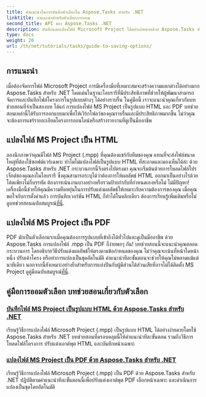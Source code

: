 ```yaml
---
title: คำแนะนำในการบันทึกตัวเลือกใน Aspose.Tasks สำหรับ .NET
linktitle: คำแนะนำสำหรับตัวเลือกการออม
second_title: API ของ Aspose.Tasks .NET
description: บันทึกและแปลงไฟล์ Microsoft Project ได้อย่างง่ายดายด้วย Aspose.Tasks สำหรับ .NET สำรวจบทช่วยสอนเกี่ยวกับการส่งออกเป็นรูปแบบ HTML และ PDF
type: docs
weight: 20
url: /th/net/tutorials/tasks/guide-to-saving-options/
---
```

## การแนะนำ

เมื่อต้องจัดการไฟล์ Microsoft Project การมีเครื่องมือที่เหมาะสมจะสร้างความแตกต่างได้อย่างมาก Aspose.Tasks สำหรับ .NET โดดเด่นในฐานะไลบรารีที่มีประสิทธิภาพที่ช่วยให้ผู้พัฒนาสามารถจัดการและบันทึกไฟล์โครงการในรูปแบบต่างๆ ได้อย่างราบรื่น ในคู่มือนี้ เราจะแนะนำคุณเกี่ยวกับบทช่วยสอนที่จำเป็นสองบท ได้แก่ การแปลงไฟล์ MS Project เป็นรูปแบบ HTML และ PDF บทช่วยสอนเหล่านี้ได้รับการออกแบบมาเพื่อให้เวิร์กโฟลว์ของคุณราบรื่นและมีประสิทธิภาพมากขึ้น ไม่ว่าคุณจะต้องการแชร์รายละเอียดโครงการออนไลน์หรือสร้างรายงานที่ดูเป็นมืออาชีพ

## แปลงไฟล์ MS Project เป็น HTML

ลองนึกภาพว่าคุณมีไฟล์ MS Project (.mpp) ที่คุณต้องแชร์กับทีมของคุณ แทนที่จะส่งไฟล์ขนาดใหญ่ที่ต้องใช้ซอฟต์แวร์เฉพาะ ทำไมไม่แปลงไฟล์เป็นรูปแบบ HTML ที่สะอาดและมองเห็นได้ล่ะ ด้วย Aspose.Tasks สำหรับ .NET กระบวนการนี้จึงตรงไปตรงมา คุณจะเริ่มต้นด้วยการโหลดไฟล์โปรเจ็กต์ของคุณลงในไลบรารี ซึ่งคุณสามารถระบุได้ว่าต้องการให้ผลลัพธ์ HTML ออกมาเป็นอย่างไรด้วยโค้ดเพียงไม่กี่บรรทัด ต้องการเน้นงานบางอย่างหรือรวมป้ายกำกับที่กำหนดเองหรือไม่ ไม่มีปัญหา! เครื่องมือนี้ช่วยให้คุณมีความยืดหยุ่นในการปรับแต่งผลลัพธ์ให้เหมาะกับความต้องการของคุณ เมื่อคุณพอใจกับการตั้งค่าแล้ว การบันทึกเวอร์ชัน HTML ก็ทำได้ในคลิกเดียว ต้องการเรียนรู้เพิ่มเติมหรือไม่ ดูบทช่วยสอนฉบับสมบูรณ์[ที่นี่](./save-ms-project-files-to-html-format/).

## แปลงไฟล์ MS Project เป็น PDF

PDF มักเป็นตัวเลือกแรกเมื่อคุณต้องการรูปแบบที่เข้าถึงได้ทั่วไปและดูเป็นมืออาชีพ ด้วย Aspose.Tasks การแปลงไฟล์ .mpp เป็น PDF ก็ง่ายพอๆ กัน! บทช่วยสอนนี้จะแนะนำคุณตลอดกระบวนการ โดยอธิบายวิธีปรับแต่งผลลัพธ์ให้ตรงตามข้อกำหนดของคุณ ไม่ว่าคุณจะเน้นที่หน้าใดหน้าหนึ่ง ปรับเค้าโครง หรือทำการแปลงเป็นชุดอัตโนมัติ คำแนะนำทีละขั้นตอนจะช่วยให้คุณไม่พลาดแม้แต่นาทีเดียว นอกจากนี้ยังเหมาะอย่างยิ่งสำหรับการแบ่งปันกับผู้มีส่วนได้ส่วนเสียที่อาจไม่ได้ติดตั้ง MS Project ดูคู่มือฉบับสมบูรณ์[ที่นี่](./convert-ms-project-files-to-pdf/).

## คู่มือการออมตัวเลือก บทช่วยสอนเกี่ยวกับตัวเลือก
### [บันทึกไฟล์ MS Project เป็นรูปแบบ HTML ด้วย Aspose.Tasks สำหรับ .NET](./save-ms-project-files-to-html-format/)
เรียนรู้วิธีการแปลงไฟล์ Microsoft Project (.mpp) เป็นรูปแบบ HTML ได้อย่างง่ายดายโดยใช้ Aspose.Tasks สำหรับ .NET บทช่วยสอนที่ครอบคลุมนี้ให้คำแนะนำทีละขั้นตอน รวมถึงวิธีการโหลดไฟล์โครงการ ปรับแต่งเอาต์พุต HTML และบันทึกหน้าเฉพาะ
### [แปลงไฟล์ MS Project เป็น PDF ด้วย Aspose.Tasks สำหรับ .NET](./convert-ms-project-files-to-pdf/)
เรียนรู้วิธีการแปลงไฟล์ Microsoft Project (.mpp) เป็น PDF ด้วย Aspose.Tasks สำหรับ .NET ปฏิบัติตามคำแนะนำทีละขั้นตอนนี้เพื่อปรับแต่งเอาต์พุต PDF เลือกหน้าเฉพาะ และดำเนินการแปลงเป็นชุดโดยอัตโนมัติ